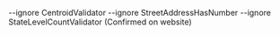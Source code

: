 --ignore CentroidValidator --ignore StreetAddressHasNumber --ignore StateLevelCountValidator (Confirmed on website)
